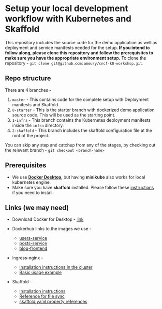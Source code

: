 # Setup your local development workflow with Kubernetes and Skaffold

This repository includes the source code for the demo application as well as deployment and service manifests needed for the setup. **If you intend to follow along, please clone this repository and follow the prerequisites to make sure you have the appropriate environment setup.**
To clone the repository - `git clone git@github.com:amoury/cncf-k8-workshop.git`.

## Repo structure

There are 4 branches - 

1. `master` - This contains code for the complete setup with Deployment manifests and Skaffold.
2. `0-starter` - This is the starter branch with dockerized demo application source code. This will be used as the starting point.
3. `1-infra` - This branch contains the Kubernetes deployment manifests inside the `infra` directory.
4. `2-skaffold` - This branch includes the skaffold configuration file at the root of the project.

You can skip any step and catchup from any of the stages, by checking out the relevant branch - `git checkout <branch-name>`

## Prerequisites

- We use [**Docker Desktop**](https://www.docker.com/products/docker-desktop), but having **minikube** also works for local kubernetes engine.
- Make sure you have **skaffold** installed. Please follow these [instructions](https://skaffold.dev/docs/install/) if you need to install.


## Links (we may need)

- Download Docker for Desktop - [link](https://www.docker.com/products/docker-desktop)
- Dockerhub links to the images we use - 
    - [users-service](https://hub.docker.com/repository/docker/amourycodes/users-service)
    - [posts-service](https://hub.docker.com/repository/docker/amourycodes/posts-service)
    - [blog-frontend](https://hub.docker.com/repository/docker/amourycodes/blog-frontend)
    
- Ingress-nginx - 
    - [Installation instructions in the cluster](https://kubernetes.github.io/ingress-nginx/deploy/)
    - [Basic usage example](https://kubernetes.github.io/ingress-nginx/user-guide/basic-usage/)
    
- Skaffold -
    - [Installation instructions](https://skaffold.dev/docs/install/)
    - [Reference for file sync](https://skaffold.dev/docs/pipeline-stages/filesync/)
    - [skaffold.yaml property references](https://skaffold.dev/docs/references/yaml/)
